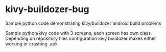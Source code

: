 # kivy-buildozer-bug
Sample python code demonstrating kivy/buildozer android build problems

Sample python/kivy code with 3 screens, each screen has own class. 
Depending on repository files configuration kivy buildozer makes either working or crashing .apk

